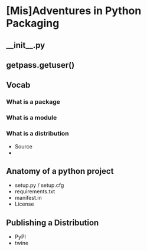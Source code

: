 # [Mis]Adventures in Python Packaging



## \_\_init\_\_.py



## getpass.getuser()



## Vocab
### What is a package
### What is a module
### What is a distribution
 - Source
 - 


## Anatomy of a python project

 - setup.py / setup.cfg
 - requirements.txt
 - manifest.in
 - License



## Publishing a Distribution
 - PyPI
 - twine

<!--stackedit_data:
eyJoaXN0b3J5IjpbLTUxODQ4MjA3NSwtMzA1MTA0MTc1XX0=
-->